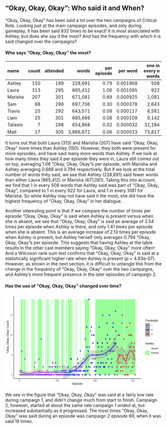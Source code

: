 
## “Okay, Okay, Okay”: Who said it and When?

“Okay, Okay, Okay” has been said a lot over the two campaigns of
Critical Role. Looking just at the main campaign episodes, and only
during gameplay, it has been said 832 times to be exact\! It is most
associated with Ashley, but does she say it the most? And has the
frequency with which it is said changed over the campaigns?

#### Who says “Okay, Okay, Okay” the most?

| name     | count | attended |     words | per episode | per word | one in every n words |
| :------- | ----: | -------: | --------: | ----------: | -------: | -------------------: |
| Ashley   |   150 |      189 |   228,691 |        0.79 | 0.001968 |                  508 |
| Laura    |   313 |      295 |   865,412 |        1.06 | 0.001085 |                  922 |
| Marisha  |   207 |      301 |   671,081 |        0.69 | 0.000925 |                1,081 |
| Sam      |    88 |      296 |   697,706 |        0.30 | 0.000378 |                2,643 |
| Travis   |    25 |      292 |   643,571 |        0.09 | 0.000117 |                8,581 |
| Liam     |    25 |      301 |   685,669 |        0.08 | 0.000109 |                9,142 |
| Taliesin |     7 |      298 |   654,868 |        0.02 | 0.000032 |               31,184 |
| Matt     |    17 |      305 | 3,866,672 |        0.06 | 0.000013 |               75,817 |

It turns out that both Laura (313) and Marisha (207) have said “Okay,
Okay, Okay” more times than Ashley (150). However, they both were
present for more episodes, and have said many more words than Ashley. If
we look at how many times they said it per episode they were in, Laura
still comes out on top, averaging 1.06 “Okay, Okay, Okay”s per episode,
with Marisha and Ashley averaging 0.688 and 0.794 respectively. But if
we look at the total number of words they said, we see that Ashley
(228,691) said fewer words than either Laura (865,412) or Marisha
(671,081). Taking this into account, we find that 1 in every 508 words
that Ashley said was part of “Okay, Okay, Okay”, compared to 1 in every
922 for Laura, and 1 in every 1081 for Marisha. So while Ashley may not
have said it the most, she did have the highest frequency of “Okay,
Okay, Okay” in her dialogue.

Another interesting point is that if we compare the number of times per
episode “Okay, Okay, Okay” is said when Ashley is present versus when
she is absent, we see that “Okay, Okay, Okay” is said an average of 3.54
times per episode when Ashley is there, and only 1.41 times per episode
when she is absent. This is an average increase of 2.13 times per
episode when Ashley is present, but Ashley herself only averages 0.794
“Okay, Okay, Okay”s per episode. This suggests that having Ashley at
the table results in the other cast members saying “Okay, Okay, Okay”
more often\! And a Wilcoxon rank sum test confirms that “Okay, Okay,
Okay” is said at a statistically significant higher rate when Ashley is
present (*p* = 4.93e-07). However, as shown in the next section, it is
difficult to untangle this from the change in the frequency of “Okay,
Okay, Okay” over the two campaigns, and Ashley’s more frequent presence
in the later episodes of campaign 2.

#### Has the use of “Okay, Okay, Okay” changed over time?

![Okay](../plots/okay_okay_okay.png)

We see in the figure that “Okay, Okay, Okay” was said at a fairly low
rate during campaign 1, and didn’t change much from start to finish.
Campaign 2, however, started at about the same rate campaign 1 ended at,
but increased substantially as it progressed. The most times “Okay,
Okay, Okay” was said during an episode was campaign 2 episode 69, when
it was said 19 times.
